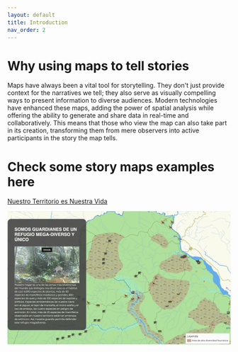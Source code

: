 ```yaml
---
layout: default
title: Introduction
nav_order: 2
---
```

# Why using maps to tell stories

Maps have always been a vital tool for storytelling. They don't just provide context for the narratives we tell; they also serve as visually compelling ways to present information to diverse audiences. Modern technologies have enhanced these maps, adding the power of spatial analysis while offering the ability to generate and share data in real-time and collaboratively. This means that those who view the map can also take part in its creation, transforming them from mere observers into active participants in the story the map tells.

# Check some story maps examples here

[Nuestro Territorio es Nuestra Vida](https://lab.digital-democracy.org/mapa-sinangoe/)

<img src="img/example1.png" width="600" alt="Zoom Toolbar"><a src="https://lab.digital-democracy.org/mapa-sinangoe/">
